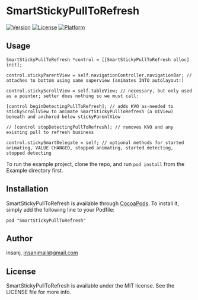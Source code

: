 # SmartStickyPullToRefresh

[![Version](https://img.shields.io/cocoapods/v/SmartStickyPullToRefresh.svg?style=flat)](http://cocoapods.org/pods/SmartStickyPullToRefresh)
[![License](https://img.shields.io/cocoapods/l/SmartStickyPullToRefresh.svg?style=flat)](http://cocoapods.org/pods/SmartStickyPullToRefresh)
[![Platform](https://img.shields.io/cocoapods/p/SmartStickyPullToRefresh.svg?style=flat)](http://cocoapods.org/pods/SmartStickyPullToRefresh)

## Usage

	SmartStickyPullToRefresh *control = [[SmartStickyPullToRefresh alloc] init];
	
	control.stickyParentView = self.navigationController.navigationBar; // attaches to bottom using same superview (animates INTO autolayout!)
	
	control.stickyScrollView = self.tableView; // necessary, but only used as a pointer; setter does nothing so we must call:
	
	[control beginDetectingPullToRefresh]; // adds KVO as-needed to stickyScrollView to animate SmartStickyPullToRefresh (a UIView) beneath and anchored below stickyParentView
	
	// [control stopDetectingPullToRefresh]; // removes KVO and any existing pull to refresh business

	control.stickySmartDelegate = self; // optional methods for started animating, VALUE CHANGED, stopped animating, started detecting, stopped detecting

To run the example project, clone the repo, and run `pod install` from the Example directory first.

## Installation

SmartStickyPullToRefresh is available through [CocoaPods](http://cocoapods.org). To install
it, simply add the following line to your Podfile:

```
pod "SmartStickyPullToRefresh"
```

## Author

insanj, insanjmail@gmail.com

## License

SmartStickyPullToRefresh is available under the MIT license. See the LICENSE file for more info.

